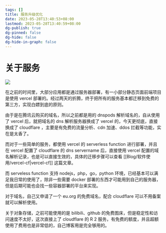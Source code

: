 ```yaml
---
tags: []
title: 服务升级优化
date: 2023-05-28T13:40:53+08:00
lastmod: 2023-05-28T13:40:59+08:00
dg-publish: true
dg-pinned: false
dg-hide: false
dg-hide-in-graph: false
---
```


# 关于服务

![](https://s3.caoayu.eu.org/2023/05/29/20230529001507.png)

在之前的时间里，大部分应用都是通过服务器部署，有一小部分静态页面前端项目是使用 vercel 部署的。经过两天的折腾，终于把所有的服务基本都迁移到免费的第三方，实现白嫖到底的原则。

由于是在腾讯云购买的域名，所以之前都是用的 dnspods 解析域名的，自从使用了 vercel 后，就把域名的 dns 解析服务器换成了 vercel 的，今天更彻底，直接换成了 cloudflare ，主要是有免费的流量分析、cdn 加速、ddos 拦截等功能，实在是太香了。

而对于一些简单的服务，都使用 vercel 的 serverless function 进行部署，并且在 vercel 配置了  cloudflare 的 dns servername 后，直接使用 vercel 配置的域名解析记录，也是可以直接生效的，具体的迁移步骤可以查看 [[Blog/软件使用/vercel-cf\|vercel-cf]] 这篇文章。

而 serveless function 支持 nodejs，php，go，python 环境，已经基本可以满足我日常的使用了，除非一些需要 docker 部署的东西才可能用到自己的服务器，但是后期可能也会找一些容器部署的平台来实现。

对于域名，自己又申请了一个 eu.org 的免费域名，配合 cloudflare 可以不用备案就可以解析使用。

关于对象存储，之前可能使用的是 bilibili、github 的免费图床，但是稳定性和访问速度不太好，这次直接上了 cloudflare 的 R 2 服务，有免费的额度，并且超额使用了费用也是非常低的，自己博客用是完全够用的。